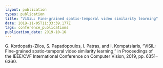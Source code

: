 ```yaml
---
layout: publication
types: publication
title: "ViSiL: Fine-grained spatio-temporal video similarity learning"
date: 2019-11-05T11:33:39.177Z
tags: conference_publications
publication_date: 2019-10-16
---
```

<!--StartFragment-->

G. Kordopatis-Zilos, S. Papadopoulos, I. Patras, and I. Kompatsiaris, “ViSiL: Fine-grained spatio-temporal video similarity learning,” in Proceedings of the IEEE/CVF International Conference on Computer Vision, 2019, pp. 6351–6360.

<!--EndFragment-->